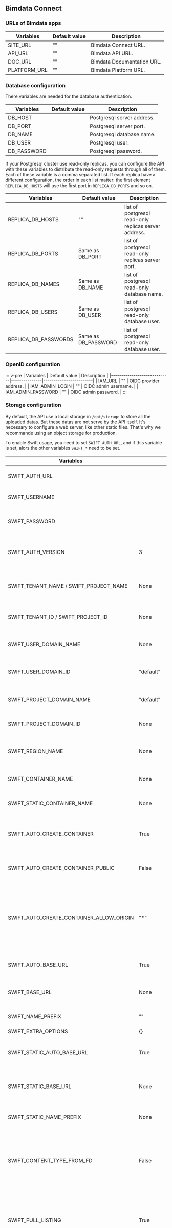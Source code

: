 ## Bimdata Connect

### URLs of Bimdata apps

| Variables    | Default value | Description                |
|--------------|---------------|----------------------------|
| SITE_URL     | ""            | Bimdata Connect URL.       |
| API_URL      | ""            | Bimdata API URL.           |
| DOC_URL      | ""            | Bimdata Documentation URL. |
| PLATFORM_URL | ""            | Bimdata Platform URL.      |

### Database configuration
There variables are needed for the database authentication.

| Variables            | Default value    | Description                |
|----------------------|------------------|----------------------------|
| DB_HOST              |                  | Postgresql server address. |
| DB_PORT              |                  | Postgresql server port.    |
| DB_NAME              |                  | Postgresql database name.  |
| DB_USER              |                  | Postgresql user.           |
| DB_PASSWORD          |                  | Postgresql password.       |

If your Postgresql cluster use read-only replicas, you can configure the API
with these variables to distribute the read-only requests through all of them.
Each of these variable is a comma separated list. If each replica have a different
configuration, the order in each list matter: the first element `REPLICA_DB_HOSTS`
will use the first port in `REPLICA_DB_PORTS` and so on.

| Variables            | Default value       | Description                                           |
|----------------------|---------------------|-------------------------------------------------------|
| REPLICA_DB_HOSTS     | ""                  | list of postgresql read-only replicas server address. |
| REPLICA_DB_PORTS     | Same as DB_PORT     | list of postgresql read-only replicas server port.    |
| REPLICA_DB_NAMES     | Same as DB_NAME     | list of postgresql read-only database name.           |
| REPLICA_DB_USERS     | Same as DB_USER     | list of postgresql read-only database user.           |
| REPLICA_DB_PASSWORDS | Same as DB_PASSWORD | list of postgresql read-only database user.           |

### OpenID configuration
::: v-pre
| Variables                   | Default value | Description            |
|-----------------------------|---------------|------------------------|
| IAM_URL                     | ""            | OIDC provider address. |
| IAM_ADMIN_LOGIN             | ""            | OIDC admin username.   |
| IAM_ADMIN_PASSWORD          | ""            | OIDC admin password.   |
:::

### Storage configuration
By default, the API use a local storage in `/opt/storage` to store all the uploaded datas.
But these datas are not serve by the API itself. It's necessary to configure a web
server, like other static files.
That's why we recommande using an object storage for production.

To enable Swift usage, you need to set `SWIFT_AUTH_URL`, and if this variable is
set, alors the other variables `SWIFT_*` need to be set.

| Variables                                | Default value                                                                                | Description                                                                                                        |
|------------------------------------------|----------------------------------------------------------------------------------------------|--------------------------------------------------------------------------------------------------------------------|
| SWIFT_AUTH_URL                           |                                                                                              | The URL for the auth server.                                                                                       |
| SWIFT_USERNAME                           |                                                                                              | The username to use to authenticate.                                                                               |
| SWIFT_PASSWORD                           |                                                                                              | The key (password) to use to authenticate.                                                                         |
| SWIFT_AUTH_VERSION                       | 3                                                                                            | The version of the authentication protocol to use.                                                                 |
| SWIFT_TENANT_NAME / SWIFT_PROJECT_NAME   | None                                                                                         | The tenant/project name to use when authenticating.                                                                |
| SWIFT_TENANT_ID / SWIFT_PROJECT_ID       | None                                                                                         | The tenant/project id to use when authenticating.                                                                  |
| SWIFT_USER_DOMAIN_NAME                   | None                                                                                         | The domain name we authenticate to.                                                                                |
| SWIFT_USER_DOMAIN_ID                     | "default"                                                                                    | The domain id we authenticate to.                                                                                  |
| SWIFT_PROJECT_DOMAIN_NAME                | "default"                                                                                    | The domain name our project is located in.                                                                         |
| SWIFT_PROJECT_DOMAIN_ID                  | None                                                                                         | The domain id our project is located in.                                                                           |
| SWIFT_REGION_NAME                        | None                                                                                         | OpenStack region if needed. Check with your provider.                                                              |
| SWIFT_CONTAINER_NAME                     | None                                                                                         | The container in which to store the files.                                                                         |
| SWIFT_STATIC_CONTAINER_NAME              | None                                                                                         | Alternate container for storing staticfiles.                                                                       |
| SWIFT_AUTO_CREATE_CONTAINER              | True                                                                                         | Should the container be created if it does not exist?                                                              |
| SWIFT_AUTO_CREATE_CONTAINER_PUBLIC       | False                                                                                        | Set the auto created container as public on creation                                                               |
| SWIFT_AUTO_CREATE_CONTAINER_ALLOW_ORIGIN | "*"                                                                                          | Set the container's X-Container-Meta-Access-Control-Allow-Origin value, to support CORS requests.                  |
| SWIFT_AUTO_BASE_URL                      | True                                                                                         | Query the authentication server for the base URL.                                                                  |
| SWIFT_BASE_URL                           | None                                                                                         | The base URL from which the files can be retrieved.                                                                |
| SWIFT_NAME_PREFIX                        | ""                                                                                           | Prefix that gets added to all filenames.                                                                           |
| SWIFT_EXTRA_OPTIONS                      | {}                                                                                           | Extra options.                                                                                                     |
| SWIFT_STATIC_AUTO_BASE_URL               | True                                                                                         | Query the authentication server for the static base URL.                                                           |
| SWIFT_STATIC_BASE_URL                    | None                                                                                         | The base URL from which the static files can be retrieved,                                                         |
| SWIFT_STATIC_NAME_PREFIX                 | None                                                                                         | Prefix that gets added to all static filenames.                                                                    |
| SWIFT_CONTENT_TYPE_FROM_FD               | False                                                                                        | Determine the files mimetypes from the actual content rather than from their filename (default).                   |
| SWIFT_FULL_LISTING                       | True                                                                                         | Ensures to get whole directory contents (by default swiftclient limits it to 10000 entries)                        |
| SWIFT_AUTH_TOKEN_DURATION                | 60 * 60 * 23                                                                                 | How long a token is expected to be valid in seconds.                                                               |
| SWIFT_LAZY_CONNECT                       | True                                                                                         | If True swift connection will be obtained on first use, if False it will be obtained during storage instantiation. |
| SWIFT_GZIP_CONTENT_TYPES                 | [None,"text/plain","application/json","application/octet-stream","image/svg+xml","text/xml"] | List of content type that will be compressed.                                                                      |
| SWIFT_GZIP_COMPRESSION_LEVEL             | 4                                                                                            | Gzip compression level from 0 to 9. 0 = no compression, 9 = max compression                                        |
| SWIFT_GZIP_UNKNOWN_CONTENT_TYPE          | True                                                                                         | If set to True and the content-type can't be guessed, gzip anyway                                                  |
| SWIFT_CACHE_HEADERS                      | False                                                                                        | Headers cache on/off switcher                                                                                      |

### Email configuration

| Variables          | Default value          | Description                   |
|--------------------|------------------------|-------------------------------|
| SMTP_HOST          | None                   | SMTP server address.          |
| SMTP_PORT          |                        | SMTP server port.             |
| SMTP_USE_TLS       |                        | SMTP communication use TLS.   |
| SMTP_USER          |                        | SMTP authentication user.     |
| SMTP_PASS          |                        | SMTP authentication password. |
| DEFAULT_FROM_EMAIL | "no-reply@bimdata.io"  | SMTP default from email.      |

### Image configuration

| Variables            | Default value | Description                                            |
|----------------------|---------------|--------------------------------------------------------|
| WORKERS              | 4             | Configure Gunicorn workers.                            |
| PORT                 | 8000          | Configure Gunicorn listen port.                        |
| CA_CERT              | ""            | Path of a certificate to add to container trusted CAs. |
| COMPILE_SCSS         | 0             | 0 or 1. Configure if django compilescss during init.   |
| COLLECT_STATIC       | 1             | 0 or 1. Configure if django collectstatic during init. |
| APPLY_MIGRATION      | 1             | 0 or 1. Configure if django migrate during init.       |
| PROCESS_TASKS        | 0             | 0 or 1. Configure if django process_tasks.             |

### Other configuration

| Variables                   | Default value                                        | Description |
|-----------------------------|------------------------------------------------------|-------------|
| API_TOKEN                   | ""                                                   |             |
| INVITATION_SECRET           | ""                                                   |             |
| INVITATION_CLIENT_ID        | ""                                                   |             |
| INVITATION_CLIENT_SECRET    | ""                                                   |             |
| SECRET_KEY                  | "SET_DEVELOPMENT_DJANGO_SECRET_KEY"                  |             |
| ENV                         | "development"                                        |             |
| ALLOWED_HOSTS               | []                                                   |             |
| ADMIN_INTERFACE             | False                                                |             |
| ADMIN_URL                   | ""                                                   |             |
| DEBUG                       | False                                                |             |
| DATA_UPLOAD_MAX_MEMORY_SIZE | 1 * 1024 ** 3                                        |             |

